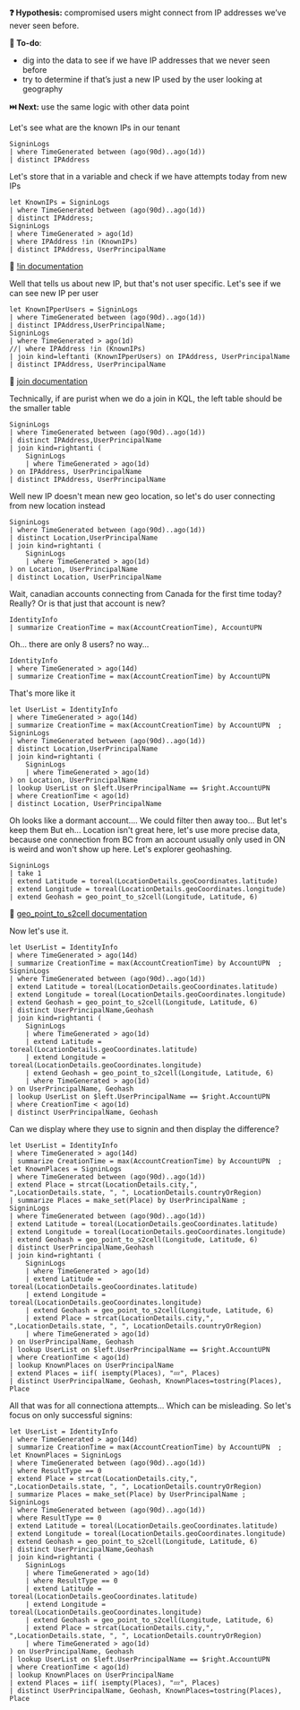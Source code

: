 **❓ Hypothesis:** compromised users might connect from IP addresses we’ve never seen before.

**📃 To-do**: 
  - dig into the data to see if we have IP addresses that we never seen before
  - try to determine if that’s just a new IP used by the user looking at geography   

**⏭️ Next:** use the same logic with other data point 


Let's see what are the known IPs in our tenant
```kql
SigninLogs
| where TimeGenerated between (ago(90d)..ago(1d))
| distinct IPAddress
```

Let's store that in a variable and check if we have attempts today from new IPs

```kql
let KnownIPs = SigninLogs
| where TimeGenerated between (ago(90d)..ago(1d))
| distinct IPAddress;
SigninLogs
| where TimeGenerated > ago(1d)
| where IPAddress !in (KnownIPs)
| distinct IPAddress, UserPrincipalName
```

🔗 [!in documentation](https://learn.microsoft.com/en-us/azure/data-explorer/kusto/query/not-in-cs-operator)


Well that tells us about new IP, but that's not user specific. Let's see if we can see new IP per user

```kql
let KnownIPperUsers = SigninLogs
| where TimeGenerated between (ago(90d)..ago(1d))
| distinct IPAddress,UserPrincipalName;
SigninLogs
| where TimeGenerated > ago(1d)
//| where IPAddress !in (KnownIPs)
| join kind=leftanti (KnownIPperUsers) on IPAddress, UserPrincipalName
| distinct IPAddress, UserPrincipalName
```

🔗 [join documentation](https://learn.microsoft.com/en-us/azure/data-explorer/kusto/query/join-operator?pivots=azuredataexplorer)

Technically, if are purist when we do a join in KQL, the left table should be the smaller table

```kql
SigninLogs
| where TimeGenerated between (ago(90d)..ago(1d))
| distinct IPAddress,UserPrincipalName
| join kind=rightanti (
    SigninLogs
    | where TimeGenerated > ago(1d)
) on IPAddress, UserPrincipalName
| distinct IPAddress, UserPrincipalName
```

Well new IP doesn't mean new geo location, so let's do user connecting from new location instead

```kql
SigninLogs
| where TimeGenerated between (ago(90d)..ago(1d))
| distinct Location,UserPrincipalName
| join kind=rightanti (
    SigninLogs
    | where TimeGenerated > ago(1d)
) on Location, UserPrincipalName
| distinct Location, UserPrincipalName
```

Wait, canadian accounts connecting from Canada for the first time today? Really? Or is that just that account is new?

```kql
IdentityInfo
| summarize CreationTime = max(AccountCreationTime), AccountUPN 
```

Oh... there are only 8 users? no way...

```kql
IdentityInfo
| where TimeGenerated > ago(14d)
| summarize CreationTime = max(AccountCreationTime) by AccountUPN 
```

That's more like it

```kql
let UserList = IdentityInfo
| where TimeGenerated > ago(14d)
| summarize CreationTime = max(AccountCreationTime) by AccountUPN  ;
SigninLogs
| where TimeGenerated between (ago(90d)..ago(1d))
| distinct Location,UserPrincipalName
| join kind=rightanti (
    SigninLogs
    | where TimeGenerated > ago(1d)
) on Location, UserPrincipalName
| lookup UserList on $left.UserPrincipalName == $right.AccountUPN
| where CreationTime < ago(1d)
| distinct Location, UserPrincipalName
```

Oh looks like a dormant account.... We could filter then away too... But let's keep them
But eh... Location isn't great here, let's use more precise  data, because one connection from BC from an account usually only used in ON is weird and won't show up here.
Let's explorer geohashing.

```kql
SigninLogs
| take 1
| extend Latitude = toreal(LocationDetails.geoCoordinates.latitude)
| extend Longitude = toreal(LocationDetails.geoCoordinates.longitude)
| extend Geohash = geo_point_to_s2cell(Longitude, Latitude, 6)
``` 

🔗 [geo_point_to_s2cell documentation](https://learn.microsoft.com/en-us/azure/data-explorer/kusto/query/geo-point-to-s2cell-function)

Now let's use it.

```kql
let UserList = IdentityInfo
| where TimeGenerated > ago(14d)
| summarize CreationTime = max(AccountCreationTime) by AccountUPN  ;
SigninLogs
| where TimeGenerated between (ago(90d)..ago(1d))
| extend Latitude = toreal(LocationDetails.geoCoordinates.latitude)
| extend Longitude = toreal(LocationDetails.geoCoordinates.longitude)
| extend Geohash = geo_point_to_s2cell(Longitude, Latitude, 6)
| distinct UserPrincipalName,Geohash
| join kind=rightanti (
    SigninLogs
    | where TimeGenerated > ago(1d)
    | extend Latitude = toreal(LocationDetails.geoCoordinates.latitude)
    | extend Longitude = toreal(LocationDetails.geoCoordinates.longitude)
    | extend Geohash = geo_point_to_s2cell(Longitude, Latitude, 6)
    | where TimeGenerated > ago(1d)
) on UserPrincipalName, Geohash
| lookup UserList on $left.UserPrincipalName == $right.AccountUPN
| where CreationTime < ago(1d)
| distinct UserPrincipalName, Geohash
```

Can we display where they use to signin and then display the difference?

```kql
let UserList = IdentityInfo
| where TimeGenerated > ago(14d)
| summarize CreationTime = max(AccountCreationTime) by AccountUPN  ;
let KnownPlaces = SigninLogs
| where TimeGenerated between (ago(90d)..ago(1d))
| extend Place = strcat(LocationDetails.city,", ",LocationDetails.state, ", ", LocationDetails.countryOrRegion)
| summarize Places = make_set(Place) by UserPrincipalName ;
SigninLogs
| where TimeGenerated between (ago(90d)..ago(1d))
| extend Latitude = toreal(LocationDetails.geoCoordinates.latitude)
| extend Longitude = toreal(LocationDetails.geoCoordinates.longitude)
| extend Geohash = geo_point_to_s2cell(Longitude, Latitude, 6)
| distinct UserPrincipalName,Geohash
| join kind=rightanti (
    SigninLogs
    | where TimeGenerated > ago(1d)
    | extend Latitude = toreal(LocationDetails.geoCoordinates.latitude)
    | extend Longitude = toreal(LocationDetails.geoCoordinates.longitude)
    | extend Geohash = geo_point_to_s2cell(Longitude, Latitude, 6)
    | extend Place = strcat(LocationDetails.city,", ",LocationDetails.state, ", ", LocationDetails.countryOrRegion)
    | where TimeGenerated > ago(1d)
) on UserPrincipalName, Geohash
| lookup UserList on $left.UserPrincipalName == $right.AccountUPN
| where CreationTime < ago(1d)
| lookup KnownPlaces on UserPrincipalName
| extend Places = iif( isempty(Places), "💤", Places)
| distinct UserPrincipalName, Geohash, KnownPlaces=tostring(Places), Place
```

All that was for all connectiona attempts... Which can be misleading. So let's focus on only successful signins:

```kql
let UserList = IdentityInfo
| where TimeGenerated > ago(14d)
| summarize CreationTime = max(AccountCreationTime) by AccountUPN  ;
let KnownPlaces = SigninLogs
| where TimeGenerated between (ago(90d)..ago(1d))
| where ResultType == 0
| extend Place = strcat(LocationDetails.city,", ",LocationDetails.state, ", ", LocationDetails.countryOrRegion)
| summarize Places = make_set(Place) by UserPrincipalName ;
SigninLogs
| where TimeGenerated between (ago(90d)..ago(1d))
| where ResultType == 0
| extend Latitude = toreal(LocationDetails.geoCoordinates.latitude)
| extend Longitude = toreal(LocationDetails.geoCoordinates.longitude)
| extend Geohash = geo_point_to_s2cell(Longitude, Latitude, 6)
| distinct UserPrincipalName,Geohash
| join kind=rightanti (
    SigninLogs
    | where TimeGenerated > ago(1d)
    | where ResultType == 0
    | extend Latitude = toreal(LocationDetails.geoCoordinates.latitude)
    | extend Longitude = toreal(LocationDetails.geoCoordinates.longitude)
    | extend Geohash = geo_point_to_s2cell(Longitude, Latitude, 6)
    | extend Place = strcat(LocationDetails.city,", ",LocationDetails.state, ", ", LocationDetails.countryOrRegion)
    | where TimeGenerated > ago(1d)
) on UserPrincipalName, Geohash
| lookup UserList on $left.UserPrincipalName == $right.AccountUPN
| where CreationTime < ago(1d)
| lookup KnownPlaces on UserPrincipalName
| extend Places = iif( isempty(Places), "💤", Places)
| distinct UserPrincipalName, Geohash, KnownPlaces=tostring(Places), Place
```
